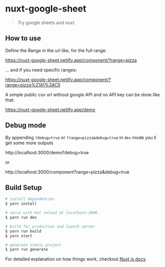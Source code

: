 # nuxt-google-sheet

> Try google sheets and nuxt

## How to use

Define the Range in the url like, for the full range:


https://nuxt-google-sheet.netlify.app/component/?range=pizza

... and if you need specific ranges:

https://nuxt-google-sheet.netlify.app/component/?range=pizza%21A1%3AC5

A simple public csv url without google API and no API key can be done like that:

https://nuxt-google-sheet.netlify.app/demo

## Debug mode

By appending `?debug=true` or `?range=pizza&debug=true` in `dev` mode you ll get some more outputs

http://localhost:3000/demo?debug=true

or 
 
http://localhost:3000/component?range=pizza&debug=true

## Build Setup

``` bash
# install dependencies
$ yarn install

# serve with hot reload at localhost:3000
$ yarn run dev

# build for production and launch server
$ yarn run build
$ yarn start

# generate static project
$ yarn run generate
```

For detailed explanation on how things work, checkout [Nuxt.js docs](https://nuxtjs.org).
